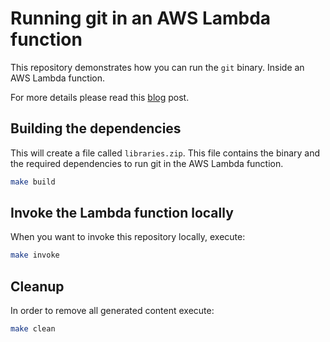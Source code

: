 # Running git in an AWS Lambda function

This repository demonstrates how you can run the `git` binary. Inside an AWS Lambda function.

For more details please read this [blog](https://binx.io/blog/2022/03/24/running-a-git-binary-in-aws-lambda/) post.

## Building the dependencies

This will create a file called `libraries.zip`. This file contains the binary and the required dependencies to run git in the AWS Lambda function.

```bash
make build
```

## Invoke the Lambda function locally

When you want to invoke this repository locally, execute:

```bash
make invoke
```

## Cleanup

In order to remove all generated content execute:

```bash
make clean
```
